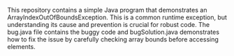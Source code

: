 This repository contains a simple Java program that demonstrates an ArrayIndexOutOfBoundsException. This is a common runtime exception, but understanding its cause and prevention is crucial for robust code. The bug.java file contains the buggy code and bugSolution.java demonstrates how to fix the issue by carefully checking array bounds before accessing elements.